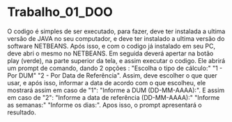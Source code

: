 # Trabalho_01_DOO
O codigo é simples de ser executado, para fazer, deve ter instalada a ultima versão de JAVA no seu computador, e deve ter instalado a ultima versão do software NETBEANS.
Após isso, e com o codigo já instalado em seu PC, deve abri o mesmo no NETBEANS.
Em seguida deverá apertar na botão play (verde), na parte superior da tela, e assim executar o codigo.
Ele abrirá um prompt de comando, dando 2 opções :
"Escolha o tipo de cálculo:"
"1 - Por DUM"
"2 - Por Data de Referência".
Assim, deve escolher o que quer usar, e após isso, informar a data de acordo com o que escolheu, ele mostrará assim em caso de "1":
"Informe a DUM (DD-MM-AAAA):".
E assim em caso de "2":
"Informe a data de referência (DD-MM-AAAA):"
"Informe as semanas:"
"Informe os dias:". 
Apos isso, o prompt apresentará o resultado.

